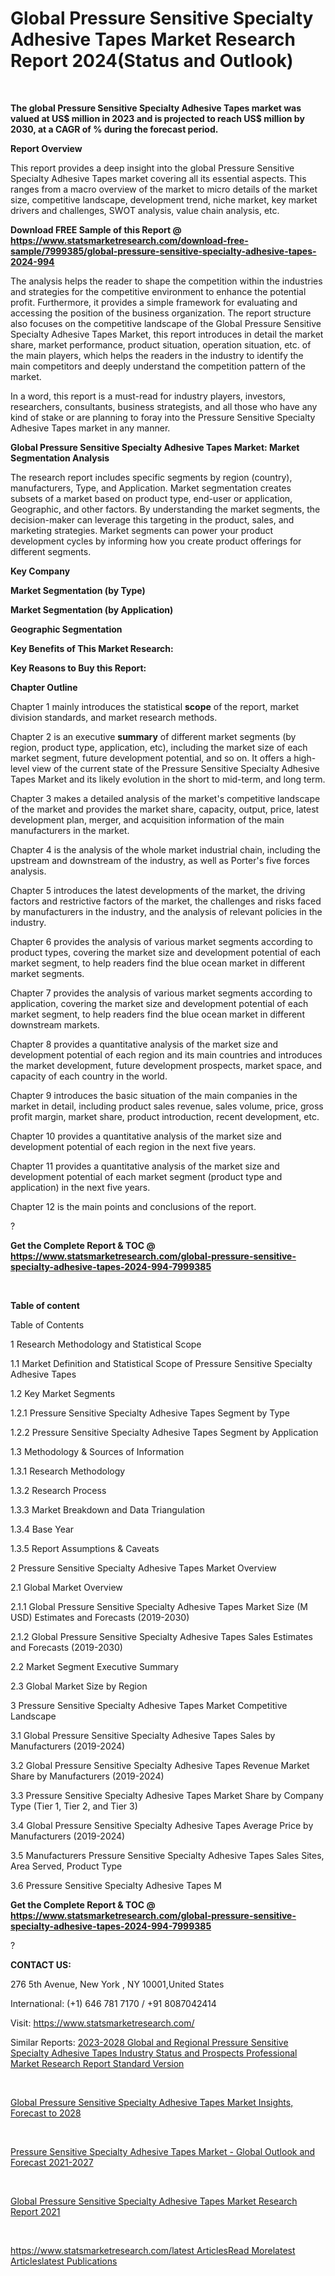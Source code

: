 <h1>Global Pressure Sensitive Specialty Adhesive Tapes Market Research Report 2024(Status and Outlook)</h1><br/><p><strong>The global Pressure Sensitive Specialty Adhesive Tapes market was valued at US$ million in 2023 and is projected to reach US$ million by 2030, at a <strong>CAGR</strong> of % during the forecast period.</strong></p>
 
 
 
 <p><strong>Report Overview</strong></p>
 
 
 
 <p>This report provides a deep insight into the global Pressure Sensitive Specialty Adhesive Tapes market covering all its essential aspects. This ranges from a macro overview of the market to micro details of the market size, competitive landscape, development trend, niche market, key market drivers and challenges, SWOT analysis, value chain analysis, etc.</p>
 
 
 
 <p><strong>Download FREE Sample of this Report @ <a href="https://www.statsmarketresearch.com/download-free-sample/7999385/global-pressure-sensitive-specialty-adhesive-tapes-2024-994">https://www.statsmarketresearch.com/download-free-sample/7999385/global-pressure-sensitive-specialty-adhesive-tapes-2024-994</a></strong></p>
 
 
 
 <p>The analysis helps the reader to shape the competition within the industries and strategies for the competitive environment to enhance the potential profit. Furthermore, it provides a simple framework for evaluating and accessing the position of the business organization. The report structure also focuses on the competitive landscape of the Global Pressure Sensitive Specialty Adhesive Tapes Market, this report introduces in detail the market share, market performance, product situation, operation situation, etc. of the main players, which helps the readers in the industry to identify the main competitors and deeply understand the competition pattern of the market.</p>
 
 
 
 <p>In a word, this report is a must-read for industry players, investors, researchers, consultants, business strategists, and all those who have any kind of stake or are planning to foray into the Pressure Sensitive Specialty Adhesive Tapes market in any manner.</p>
 
 
 
 <p><strong>Global Pressure Sensitive Specialty Adhesive Tapes Market: Market Segmentation Analysis</strong></p>
 
 
 
 <p>The research report includes specific segments by region (country), manufacturers, Type, and Application. Market segmentation creates subsets of a market based on product type, end-user or application, Geographic, and other factors. By understanding the market segments, the decision-maker can leverage this targeting in the product, sales, and marketing strategies. Market segments can power your product development cycles by informing how you create product offerings for different segments.</p>
 
 
 
 <p><strong>Key Company</strong></p>
 
 
 
 <p><strong>Market Segmentation (by Type)</strong></p>
 
 
 
 <p><strong>Market Segmentation (<strong>by Application</strong>)</strong></p>
 
 
 
 <p><strong>Geographic Segmentation</strong></p>
 
 
 
 <p><strong>Key Benefits of This Market Research:</strong></p>
 
 
 
 <p><strong>Key <strong>Reasons to Buy</strong> this Report:</strong></p>
 
 
 
 <p><strong>Chapter Outline</strong></p>
 
 
 
 <p>Chapter 1 mainly introduces the statistical <strong>scope</strong> of the report, market division standards, and market research methods.</p>
 
 
 
 <p>Chapter 2 is an executive <strong>summary</strong> of different market segments (by region, product type, application, etc), including the market size of each market segment, future development potential, and so on. It offers a high-level view of the current state of the Pressure Sensitive Specialty Adhesive Tapes Market and its likely evolution in the short to mid-term, and long term.</p>
 
 
 
 <p>Chapter 3 makes a detailed analysis of the market&#39;s competitive landscape of the market and provides the market share, capacity, output, price, latest development plan, merger, and acquisition information of the main manufacturers in the market.</p>
 
 
 
 <p>Chapter 4 is the analysis of the whole market industrial chain, including the upstream and downstream of the industry, as well as Porter&#39;s five forces analysis.</p>
 
 
 
 <p>Chapter 5 introduces the latest developments of the market, the driving factors and restrictive factors of the market, the challenges and risks faced by manufacturers in the industry, and the analysis of relevant policies in the industry.</p>
 
 
 
 <p>Chapter 6 provides the analysis of various market segments according to product types, covering the market size and development potential of each market segment, to help readers find the blue ocean market in different market segments.</p>
 
 
 
 <p>Chapter 7 provides the analysis of various market segments according to application, covering the market size and development potential of each market segment, to help readers find the blue ocean market in different downstream markets.</p>
 
 
 
 <p>Chapter 8 provides a quantitative analysis of the market size and development potential of each region and its main countries and introduces the market development, future development prospects, market space, and capacity of each country in the world.</p>
 
 
 
 <p>Chapter 9 introduces the basic situation of the main companies in the market in detail, including product sales revenue, sales volume, price, gross profit margin, market share, product introduction, recent development, etc.</p>
 
 
 
 <p>Chapter 10 provides a quantitative analysis of the market size and development potential of each region in the next five years.</p>
 
 
 
 <p>Chapter 11 provides a quantitative analysis of the market size and development potential of each market segment (product type and application) in the next five years.</p>
 
 
 
 <p>Chapter 12 is the main points and conclusions of the report.</p>
 
 
 
 <p>? </p>
 
 
 
 <div><b>Get the Complete Report & TOC @ <a href="https://www.statsmarketresearch.com/global-pressure-sensitive-specialty-adhesive-tapes-2024-994-7999385">https://www.statsmarketresearch.com/global-pressure-sensitive-specialty-adhesive-tapes-2024-994-7999385</a></b></div>
 
 
 
 <p><br />
 
 <b>Table of content</b></p>
 
 
 
 <p>Table of Contents<br />
 
 1 Research Methodology and Statistical Scope<br />
 
 1.1 Market Definition and Statistical Scope of Pressure Sensitive Specialty Adhesive Tapes<br />
 
 1.2 Key Market Segments<br />
 
 1.2.1 Pressure Sensitive Specialty Adhesive Tapes Segment by Type<br />
 
 1.2.2 Pressure Sensitive Specialty Adhesive Tapes Segment by Application<br />
 
 1.3 Methodology & Sources of Information<br />
 
 1.3.1 Research Methodology<br />
 
 1.3.2 Research Process<br />
 
 1.3.3 Market Breakdown and Data Triangulation<br />
 
 1.3.4 Base Year<br />
 
 1.3.5 Report Assumptions & Caveats<br />
 
 2 Pressure Sensitive Specialty Adhesive Tapes Market Overview<br />
 
 2.1 Global Market Overview<br />
 
 2.1.1 Global Pressure Sensitive Specialty Adhesive Tapes Market Size (M USD) Estimates and Forecasts (2019-2030)<br />
 
 2.1.2 Global Pressure Sensitive Specialty Adhesive Tapes Sales Estimates and Forecasts (2019-2030)<br />
 
 2.2 Market Segment Executive Summary<br />
 
 2.3 Global Market Size by Region<br />
 
 3 Pressure Sensitive Specialty Adhesive Tapes Market Competitive Landscape<br />
 
 3.1 Global Pressure Sensitive Specialty Adhesive Tapes Sales by Manufacturers (2019-2024)<br />
 
 3.2 Global Pressure Sensitive Specialty Adhesive Tapes Revenue Market Share by Manufacturers (2019-2024)<br />
 
 3.3 Pressure Sensitive Specialty Adhesive Tapes Market Share by Company Type (Tier 1, Tier 2, and Tier 3)<br />
 
 3.4 Global Pressure Sensitive Specialty Adhesive Tapes Average Price by Manufacturers (2019-2024)<br />
 
 3.5 Manufacturers Pressure Sensitive Specialty Adhesive Tapes Sales Sites, Area Served, Product Type<br />
 
 3.6 Pressure Sensitive Specialty Adhesive Tapes M</p>
 
 
 
 <div><b>Get the Complete Report & TOC @ <a href="https://www.statsmarketresearch.com/global-pressure-sensitive-specialty-adhesive-tapes-2024-994-7999385">https://www.statsmarketresearch.com/global-pressure-sensitive-specialty-adhesive-tapes-2024-994-7999385</a></b></div>
 
 
 
 <p>? </p>
 
 
 
 <p><b>CONTACT US:</b><br />
 
 276 5th Avenue, New York , NY 10001,United States<br />
 
 International: (+1) 646 781 7170 / +91 8087042414<br />
 
 Visit: <a href="https://www.statsmarketresearch.com/">https://www.statsmarketresearch.com/</a><br />
 
 Similar Reports: <a href="https://www.statsmarketresearch.com/global-pressure-sensitive-specialty-adhesive-tapes-2024-994-7999385">2023-2028 Global and Regional Pressure Sensitive Specialty Adhesive Tapes Industry Status and Prospects Professional Market Research Report Standard Version</a><br />
 
 <br />
 
 <a href="https://www.statsmarketresearch.com/global-pressure-sensitive-specialty-adhesive-tapes-2024-994-7999385">Global Pressure Sensitive Specialty Adhesive Tapes Market Insights, Forecast to 2028</a><br />
 
 <br />
 
 <a href="https://www.statsmarketresearch.com/global-pressure-sensitive-specialty-adhesive-tapes-2024-994-7999385">Pressure Sensitive Specialty Adhesive Tapes Market - Global Outlook and Forecast 2021-2027</a><br />
 
 <br />
 
 <a href="https://www.statsmarketresearch.com/global-pressure-sensitive-specialty-adhesive-tapes-2024-994-7999385">Global Pressure Sensitive Specialty Adhesive Tapes Market Research Report 2021</a><br />
 
 <br />
 
 <a href="https://gyeongbokgung.com">https://www.statsmarketresearch.com/</a><a href="https://hallyeomaritime.com">latest Articles</a><a href="https://jingwansa.com">Read More</a><a href="https://nguoiviet.jp/">latest Articles</a><a href="https://www.intelmarketresearch.com/">latest Publications</a></p>